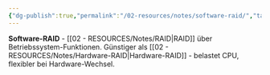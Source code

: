 ```yaml
---
{"dg-publish":true,"permalink":"/02-resources/notes/software-raid/","tags":["raid/implementation","betriebssystem/software"],"noteIcon":"","updated":"2025-08-27T15:03:22.946+02:00"}
---
```



**Software-RAID** - [[02 - RESOURCES/Notes/RAID\|RAID]] über Betriebssystem-Funktionen.
Günstiger als [[02 - RESOURCES/Notes/Hardware-RAID\|Hardware-RAID]] - belastet CPU, flexibler bei Hardware-Wechsel.